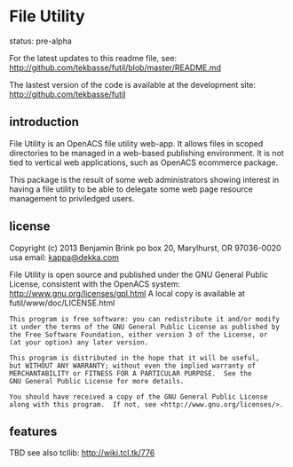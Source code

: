 File Utility
============
status: pre-alpha

For the latest updates to this readme file, see: http://github.com/tekbasse/futil/blob/master/README.md

The lastest version of the code is available at the development site:
 http://github.com/tekbasse/futil

introduction
------------

File Utility is an OpenACS file utility web-app.
It allows files in scoped directories to be managed in a web-based publishing environment.
It is not tied to vertical web applications, such as OpenACS ecommerce package.

This package is the result of some web administrators showing interest in 
having a file utility to be able to delegate some web page resource management 
to priviledged users.

license
-------
Copyright (c) 2013 Benjamin Brink
po box 20, Marylhurst, OR 97036-0020 usa
email: kappa@dekka.com

File Utility is open source and published under the GNU General Public License, consistent with the OpenACS system: http://www.gnu.org/licenses/gpl.html
A local copy is available at futil/www/doc/LICENSE.html

    This program is free software: you can redistribute it and/or modify
    it under the terms of the GNU General Public License as published by
    the Free Software Foundation, either version 3 of the License, or
    (at your option) any later version.

    This program is distributed in the hope that it will be useful,
    but WITHOUT ANY WARRANTY; without even the implied warranty of
    MERCHANTABILITY or FITNESS FOR A PARTICULAR PURPOSE.  See the
    GNU General Public License for more details.

    You should have received a copy of the GNU General Public License
    along with this program.  If not, see <http://www.gnu.org/licenses/>.

features
--------

TBD
see also tcllib: http://wiki.tcl.tk/776

